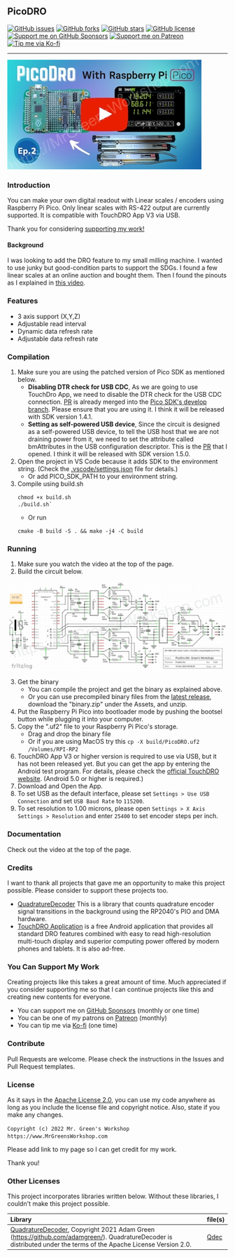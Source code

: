 ## PicoDRO

[<img src="https://img.shields.io/github/issues/MrGreensWorkshop/RasPiPicoSDK_PicoDRO" alt="GitHub issues" data-no-image-viewer>](https://github.com/MrGreensWorkshop/RasPiPicoSDK_PicoDRO/issues)
[<img src="https://img.shields.io/github/forks/MrGreensWorkshop/RasPiPicoSDK_PicoDRO" alt="GitHub forks" data-no-image-viewer>](https://github.com/MrGreensWorkshop/RasPiPicoSDK_PicoDRO/blob/main/README.md#readme)
[<img src="https://img.shields.io/github/stars/MrGreensWorkshop/RasPiPicoSDK_PicoDRO" alt="GitHub stars" data-no-image-viewer>](https://github.com/MrGreensWorkshop/RasPiPicoSDK_PicoDRO/blob/main/README.md#readme)
[<img src="https://img.shields.io/github/license/MrGreensWorkshop/RasPiPicoSDK_PicoDRO" alt="GitHub license" data-no-image-viewer>](https://github.com/MrGreensWorkshop/RasPiPicoSDK_PicoDRO/blob/main/LICENSE.txt)
[<img src="https://shields.io/badge/Github%20Sponsors-Support%20me-blue?logo=GitHub+Sponsors" alt="Support me on GitHub Sponsors" data-no-image-viewer>](https://github.com/sponsors/MrGreensWorkshop "Support me on GitHub Sponsors")
[<img src="https://shields.io/badge/Patreon-Support%20me-blue?logo=Patreon" alt="Support me on Patreon" data-no-image-viewer>](https://patreon.com/MrGreensWorkshop "Support me on Patreon")
[<img src="https://shields.io/badge/Ko--fi-Tip%20me-blue?logo=kofi" alt="Tip me via Ko-fi" data-no-image-viewer>](https://ko-fi.com/MrGreensWorkshop "Tip me via Ko-fi")

---

[<img src="/docs/video_pic.jpg" max-height="250" alt="DIY digital readout with Linear scales using Raspberry Pi Pico">](https://youtu.be/lGm3rTDp7nE)

### Introduction

You can make your own digital readout with Linear scales / encoders using Raspberry Pi Pico. Only linear scales with RS-422 output are currently supported. It is compatible with TouchDRO App V3 via USB.

Thank you for considering [supporting my work!](#you-can-support-my-work)

#### Background

I was looking to add the DRO feature to my small milling machine. I wanted to use junky but good-condition parts to support the SDGs. I found a few linear scales at an online auction and bought them. Then I found the pinouts as I explained in [this video](https://youtu.be/LyS_wd5C0y0).

### Features

- 3 axis support (X,Y,Z)
- Adjustable read interval
- Dynamic data refresh rate
- Adjustable data refresh rate

### Compilation

1. Make sure you are using the patched version of Pico SDK as mentioned below.
    - **Disabling DTR check for USB CDC**, As we are going to use TouchDro App, we need to disable the DTR check for the USB CDC connection. [PR](https://github.com/raspberrypi/pico-sdk/pull/932) is already merged into the [Pico SDK's develop branch](https://github.com/raspberrypi/pico-sdk/tree/develop). Please ensure that you are using it. I think it will be released with SDK version 1.4.1.
    - **Setting as self-powered USB device**, Since the circuit is designed as a self-powered USB device, to tell the USB host that we are not draining power from it, we need to set the attribute called bmAttributes in the USB configuration descriptor. This is the [PR](https://github.com/raspberrypi/pico-sdk/issues/1104) that I opened. I think it will be released with SDK version 1.5.0.
1. Open the project in VS Code because it adds SDK to the environment string. (Check the [.vscode/settings.json](https://github.com/MrGreensWorkshop/RasPiPicoSDK_PicoDRO/blob/main/.vscode/settings.json) file for details.)
    - Or add PICO_SDK_PATH to your environment string. 
1. Compile using build.sh 
    ```shell
    chmod +x build.sh
    ./build.sh`
    ```
    - Or run
    ```shell
    cmake -B build -S . && make -j4 -C build
    ```
    
### Running

1. Make sure you watch the video at the top of the page.
2. Build the circuit below.

<img src="/docs/PicoDroCircuitDiagram.jpg" max-height="300" alt="DIY digital readout with Linear scales using Raspberry Pi Pico">

3. Get the binary
    - You can compile the project and get the binary as explained above.
    - Or you can use precompiled binary files from the [latest release](https://github.com/MrGreensWorkshop/RasPiPicoSDK_PicoDRO/releases/latest), download the "binary.zip" under the Assets, and unzip.
1. Put the Raspberry Pi Pico into bootloader mode by pushing the bootsel button while plugging it into your computer.
1. Copy the ".uf2" file to your Raspberry Pi Pico's storage.
    - Drag and drop the binary file
    - Or if you are using MacOS try this `cp -X build/PicoDRO.uf2 /Volumes/RPI-RP2`
1. TouchDRO App V3 or higher version is required to use via USB, but it has not been released yet. But you can get the app by entering the Android test program. For details, please check the [official TouchDRO website](https://www.touchdro.com/resources/info/touchdro-v3.html#accessToBetaTesting). (Android 5.0 or higher is required.)
1. Download and Open the App.
1. To set USB as the default interface, please set `Settings > Use USB Connection` and set `USB Baud Rate` to `115200`.
1. To set resolution to 1.00 microns, please open `Settings > X Axis Settings > Resolution` and enter `25400` to set encoder steps per inch.

### Documentation

Check out the video at the top of the page.

### Credits

I want to thank all projects that gave me an opportunity to make this project possible. Please consider to support these projects too.

- [QuadratureDecoder](https://github.com/adamgreen/QuadratureDecoder) This is a library that counts quadrature encoder signal transitions in the background using the RP2040's PIO and DMA hardware.
- [TouchDRO Application](https://www.touchdro.com/resources/dro-manual/features.html) is a free Android application that provides all standard DRO features combined with easy to read high-resolution multi-touch display and superior computing power offered by modern phones and tablets. It is also ad-free.

### You Can Support My Work

Creating projects like this takes a great amount of time. Much appreciated if you consider supporting me so that I can continue projects like this and creating new contents for everyone.

- You can support me on [GitHub Sponsors](https://github.com/sponsors/MrGreensWorkshop "Support me on GitHub Sponsors") (monthly or one time)
- You can be one of my patrons on [Patreon](https://patreon.com/MrGreensWorkshop "Be my Patron") (monthly)
- You can tip me via [Ko-fi](https://ko-fi.com/MrGreensWorkshop "Tip Me via Ko-fi") (one time)

### Contribute

Pull Requests are welcome. Please check the instructions in the Issues and Pull Request templates.
<!--
### Contributors

Thank you for your contributions!
-->
### License

As it says in the [Apache License 2.0](https://github.com/MrGreensWorkshop/RasPiPicoSDK_PicoDRO/blob/main/LICENSE.txt), you can use my code anywhere as long as you include the license file and copyright notice. Also, state if you make any changes.

`Copyright (c) 2022 Mr. Green's Workshop https://www.MrGreensWorkshop.com`

Please add link to my page so I can get credit for my work.

Thank you!

### Other Licenses

This project incorporates libraries written below. Without these libraries, I couldn't make this project possible.

| Library                              | file(s) |
| :----------------------------------- | ------- |
| [ QuadratureDecoder](https://github.com/adamgreen/QuadratureDecoder), Copyright 2021 Adam Green (https://github.com/adamgreen/). QuadratureDecoder is distributed under the terms of the Apache License Version 2.0. | [Qdec](https://github.com/MrGreensWorkshop/RasPiPicoSDK_PicoDRO/tree/cf4ea2f01e0efe79339fd23c5473e978ff1312fd/src/qdec) |
